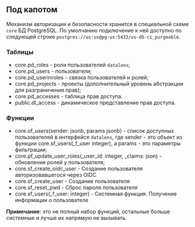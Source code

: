 ## Под капотом

Механизм авторизации и безопасности хранится в специальной схеме `core` БД PostgreSQL. По умолчанию подключение к ней доступно по следующей строке `postgres://us:us@pg-us:5432/us-db-ci_purgeable`.

### Таблицы

* core.pd_roles - роли пользователей `datalens`;
* core.pd_users - пользователи;
* core.pd_userinroles - связка пользователей и ролей;
* core.pd_projects - проекты (дополнительный уровень абстракции для разграничения прав);
* core.pd_accesses - таблица прав доступа.
* public.dl_access - динамическое представление прав доступа.

### Функции

* core.of_users(sender: jsonb, params jsonb) - список доступных пользователей в интерфейсе `datalens`, где sender - это объект из функции core.sf_users(_f_user integer), а params - это параметры фильтрации;
* core.pf_update_user_roles(_user_id: integer, _claims: json) - обновление ролей у пользователя;
* core.sf_create_oidc_user - Создание пользователя авторизовавшегося через OIDC
* core.sf_create_user - Создание пользователя
* core.sf_reset_pwd - Сброс пароля пользователя
* core.sf_users(_f_user: integer) - Системная функция. Получение информации о пользователе

__Примечание__: это не полный набор функций, остальные больше системные и лучше их напрямую не вызывать.